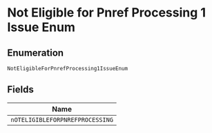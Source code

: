 
# Not Eligible for Pnref Processing 1 Issue Enum

## Enumeration

`NotEligibleForPnrefProcessing1IssueEnum`

## Fields

| Name |
|  --- |
| `nOTELIGIBLEFORPNREFPROCESSING` |

